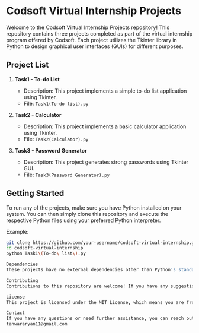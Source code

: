 # Codsoft Virtual Internship Projects

Welcome to the Codsoft Virtual Internship Projects repository! This repository contains three projects completed as part of the virtual internship program offered by Codsoft. Each project utilizes the Tkinter library in Python to design graphical user interfaces (GUIs) for different purposes.

## Project List

1. **Task1 - To-do List**
   - Description: This project implements a simple to-do list application using Tkinter.
   - File: `Task1(To-do list).py`

2. **Task2 - Calculator**
   - Description: This project implements a basic calculator application using Tkinter.
   - File: `Task2(Calculator).py`

3. **Task3 - Password Generator**
   - Description: This project generates strong passwords using Tkinter GUI.
   - File: `Task3(Password Generator).py`

## Getting Started

To run any of the projects, make sure you have Python installed on your system. You can then simply clone this repository and execute the respective Python files using your preferred Python interpreter.

Example:

```bash
git clone https://github.com/your-username/codsoft-virtual-internship.git
cd codsoft-virtual-internship
python Task1\(To-do\ list\).py

Dependencies
These projects have no external dependencies other than Python's standard library. Tkinter comes bundled with most Python installations, so there's no need to install any additional packages.

Contributing
Contributions to this repository are welcome! If you have any suggestions for improvements, bug fixes, or new features, feel free to open an issue or submit a pull request.

License
This project is licensed under the MIT License, which means you are free to use, modify, and distribute the code as you see fit. See the LICENSE file for more details.

Contact
If you have any questions or need further assistance, you can reach out to the repository owner:
tanwararyan11@gmail.com
